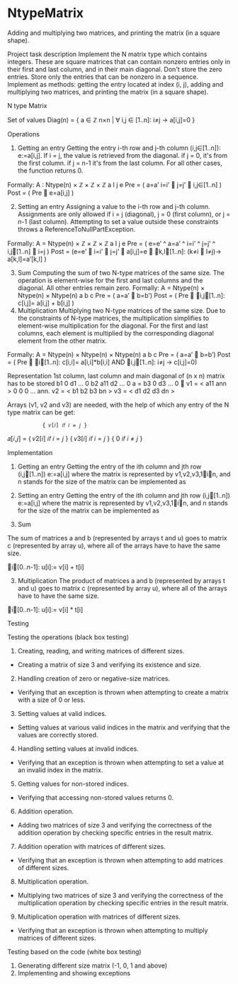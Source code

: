 # NtypeMatrix
Adding and multiplying two matrices, and printing the matrix (in a square shape).

Project task description
Implement the N matrix type which contains integers. These are square matrices that can contain nonzero entries only in their first and last column, and in their main diagonal. Don't store the zero entries. Store only the entries that can be nonzero in a sequence. Implement as methods: getting the entry located at index (i, j), adding and multiplying two matrices, and printing the matrix (in a square shape).

N type Matrix

Set of values
Diag(n) = { a ∈ ℤ n×n | ∀ i,j ∈ [1..n]: i≠j → a[i,j]=0 }

Operations
1. Getting an entry
Getting the entry i-th row and j-th column (i,j∈[1..n]): e:=a[i,j].
If i = j, the value is retrieved from the diagonal. if j = 0, it's from the first column. if j = n-1 it's from the last column. For all other cases, the function returns 0.

Formally: 
A : Ntype(n) × ℤ × ℤ × ℤ 
          a     I     j      e 
Pre = ( a=a’  i=i’  j=j’  i,j∈[1..n] ) 
Post = ( Pre  e=a[i,j] )

2. Setting an entry
Assigning a value to the i-th row and j-th column. Assignments are only allowed if i = j (diagonal), j = 0 (first column), or j = n-1 (last column). Attempting to set a value outside these constraints throws a ReferenceToNullPartException.

Formally: 
A = Ntype(n) × ℤ × ℤ × ℤ 
           a              I      j      e 
Pre = ( e=e’ ^ a=a’ ^ i=i’ ^ j=j’ ^ i,j[1..n]  i=j ) 
Post = (e=e’  i=i’  j=j’  a[i,j]=e  k,l[1..n]: (k≠i  l≠j)→ a[k,l]=a’[k,l] )

3. Sum
Computing the sum of two N-type matrices of the same size. The operation is element-wise for the first and last columns and the diagonal. All other entries remain zero.
Formally:
A = Ntype(n) × Ntype(n) × Ntype(n) 
            a                 b                    c 
Pre = ( a=a’  b=b’) 
Post = ( Pre  i,j[1..n]: c[i,j]= a[i,j] + b[i,j] )
4. Multiplication
Multiplying two N-type matrices of the same size. Due to the constraints of N-type matrices, the multiplication simplifies to element-wise multiplication for the diagonal. For the first and last columns, each element is multiplied by the corresponding diagonal element from the other matrix.

Formally:
A = Ntype(n) × Ntype(n) × Ntype(n) 
           a                  b                    c 
Pre = ( a=a’  b=b’) 
Post = ( Pre  i[1..n]: c[i,i]= a[i,i]*b[i,i] AND i,j[1..n]: i≠j → c[i,j]=0)

Representation
1st column, last column and main diagonal of (n x n) matrix has to be stored
               b1       0       d1         …  0 
               b2       a11  d2           … 0 
a =          b3       0      d3           … 0                v1 = < a11 ann > 
                0         0       0            … ann.               v2 = < b1  b2  b3 bn >
                                                                              v3 = < d1  d2  d3 dn >

Arrays (v1, v2 and v3) are needed, with the help of which any entry of the N type matrix can be get:

               { 𝑣[𝑖] 𝑖𝑓 𝑖 = 𝑗 }
𝑎[𝑖,𝑗] =   { 𝑣2[𝑖] 𝑖𝑓 𝑖 = 𝑗 }
                { 𝑣3[𝑖] 𝑖𝑓 𝑖 = 𝑗 } 
                { 0 𝑖𝑓 𝑖 ≠ 𝑗 }


Implementation

1. Getting an entry
Getting the entry of the ith column and jth row (i,j[1..n]) e:=a[i,j] where the matrix is represented by v1,v2,v3,1in, and n stands for the size of the matrix can be implemented as

2. Setting an entry
Getting the entry of the ith column and jth row (i,j[1..n]) e:=a[i,j] where the matrix is represented by v1,v2,v3,1in, and n stands for the size of the matrix can be implemented as

3. Sum

The sum of matrices a and b (represented by arrays t and u) goes to matrix c (represented by array u), where all of the arrays have to have the same size.

i[0..n-1]: u[i]:= v[i] + t[i]

3. Multiplication
The product of matrices a and b (represented by arrays t and u) goes to matrix c (represented by array u), where all of the arrays have to have the same size.

i[0..n-1]: u[i]:= v[i] * t[i]


Testing

Testing the operations (black box testing)

1. Creating, reading, and writing matrices of different sizes.
 -  Creating a matrix of size 3 and verifying its existence and size.

2. Handling creation of zero or negative-size matrices.
 -  Verifying that an exception is thrown when attempting to create a matrix with a size of 0 or less.

3. Setting values at valid indices.
 -  Setting values at various valid indices in the matrix and verifying that the values are correctly stored.

4. Handling setting values at invalid indices.
 -  Verifying that an exception is thrown when attempting to set a value at an invalid index in the matrix.

5. Getting values for non-stored indices.
 -  Verifying that accessing non-stored values returns 0.

6. Addition operation.
 -  Adding two matrices of size 3 and verifying the correctness of the addition operation by checking specific entries in the result matrix.

7. Addition operation with matrices of different sizes.
 -  Verifying that an exception is thrown when attempting to add matrices of different sizes.

8. Multiplication operation.
 -  Multiplying two matrices of size 3 and verifying the correctness of the multiplication operation by checking specific entries in the result matrix.

9. Multiplication operation with matrices of different sizes.
 -  Verifying that an exception is thrown when attempting to multiply matrices of different sizes.


Testing based on the code (white box testing)
1. Generating different size matrix (-1, 0, 1 and above)
2. Implementing and showing exceptions
